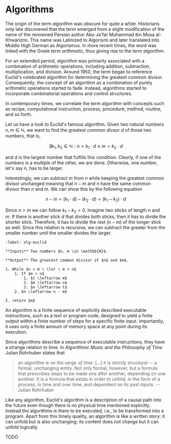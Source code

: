 # Algorithms

The origin of the term *algorithm* was obscure for quite a while.
Historians only late discovered that the term emerged from a slight modification of the name of the renowned Persian author Abu Ja'far Muhammad ibn Musa al-Khwarizmi. 
This name was Latinized to Algorismi and later translated into Middle High German as Algorismus. 
In more recent times, the word was linked with the Greek term *arithmetic*, thus giving rise to the term *algorithm*.

For an extended period, *algorithm* was primarily associated with a combination of arithmetic operations, including addition, subtraction, multiplication, and division. 
Around 1950, the term began to reference Euclid's celebrated algorithm for determining the greatest common divisor.
Consequently, the concept of an algorithm as a combination of purely arithmetic operations started to fade.
Instead, algorithms started to incorporate combinatorial operations and control structures.

In contemporary times, we correlate the term *algorithm* with concepts such as recipe, computational instruction, process, procedure, method, routine, and so forth.

Let us have a look to Euclid's famous algorithm.
Given two natural numbers $n, m \in \mathbb{N}$, we want to find the greatest common divsor $d$ of those two numbers, that is,

$$\exists k_1, k_2 \in \mathbb{N} : n = k_1 \cdot d \ \land \ m = k_2 \cdot d$$

and $d$ is the largest number that fulfills this condition.
Clearly, if one of the numbers is a multiple of the other, we are done.
Otherwise, one number, let's say $n$, has to be larger.

Interestingly, we can subtract $m$ from $n$ while keeping the greatest common divisor unchanged meaning that $n-m$ and $n$ have the same common divisor than $n$ and $m$.
We can show this by the following equation

$$n-m = (k_1 \cdot d) - (k_2 \cdot d) = (k_1 - k_2) \cdot d$$

Since $n > m$ we can follow $k_1 - k_2 > 0$.
Imagine two sticks of length $n$ and $m$.
If there is another stick $d$ that divides both sticks, then it has to divide the shorter stick.
Therefore, it has to divide the rest ($n-m$) of the longer stick as well.
Since this relation is recursive, we can subtract the greater from the smaller number until the smaller divides the larger.

```{prf:algorithm} Eucld's Algorithm
:label: alg-euclid

**Inputs** Two numbers $n, m \in \mathbb{N}$.

**Output** The greatest common divisor of $n$ and $m$.

1. While $n < m \ \lor \ m < n$
    1. If $m > n$
        1. $t \leftarrow m$
        2. $m \leftarrow n$
        3. $n \leftarrow t$
    2. $n \leftarrow n - m$
	
2. return $m$
```

An algorithm is a finite sequence of explicitly described executable instructions, such as a text or program code, designed to yield a finite output within a finite number of steps for a specific finite input.
Importantly, it uses only a finite amount of memory space at any point during its execution.

Since algorithms describe a sequence of executable instructions, they have a strange relation to time.
In *Algorithmic Music and the Philosophy of Time* Julian Rohrhuber states that

>an algorithm is on the *verge of time*: [...] it is strictly structural -- a formal, unchanging entity. Not only formal, however, but a formula that prescribes steps to be made one after another, depending on one another. It is a formula that exists in order to unfold, in the form of a process, in time and over time, and dependent on its past inputs. -- Julian Rohrhuber

Like any algorithm, Euclid's algorithm is a description of a causal path into the future even though there is no physical time mentioned explicitly.
Instead the algorithms is there to be executed, i.e., to be transformed into a program.
Apart from this timely quality, an algorithm is like a written story: it can unfold but is also unchanging; its content does not change but it can unfold logically. 



TODO